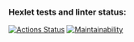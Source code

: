 ### Hexlet tests and linter status:
[![Actions Status](https://github.com/Saimon398/fullstack-javascript-project-4/workflows/hexlet-check/badge.svg)](https://github.com/Saimon398/fullstack-javascript-project-4/actions)
[![Maintainability](https://api.codeclimate.com/v1/badges/af4ea345483ee261345a/maintainability)](https://codeclimate.com/github/Saimon398/fullstack-javascript-project-4/maintainability)
